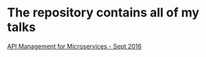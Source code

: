 # The repository contains all of my talks

[API Management for Microservices - Sept 2016](https://github.com/VinayBhalerao/talks/blob/main/API%20Management%20for%20Microservices%20-%20Sept%202016.pptx)
